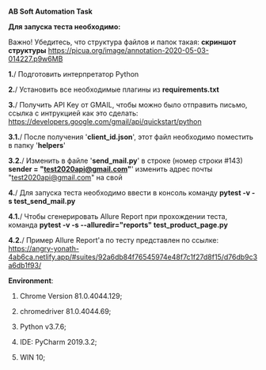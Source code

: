 **AB Soft Automation Task**

**Для запуска теста необходимо:**

Важно! Убедитесь, что структура файлов и папок такая: **скриншот структуры**  https://picua.org/image/annotation-2020-05-03-014227.p9w6MB

**1.**/ Подготовить интерпретатор Python

**2.**/ Установить все необходимые плагины из **requirements.txt**

**3.**/ Получить API Key от GMAIL, чтобы можно было отправить письмо, ссылка с интрукцией как это сделать: https://developers.google.com/gmail/api/quickstart/python

**3.1.**/ После получения '**client_id.json**', этот файл необходимо поместить в папку '**helpers**'

**3.2.**/ Изменить в файле '**send_mail.py**' в строке (номер строки #143) **sender = "test2020api@gmail.com"**' изменить адрес почты "test2020api@gmail.com" на свой 

**4.**/ Для запуска теста необходимо ввести в консоль команду **pytest -v -s test_send_mail.py**

**4.1.**/ Чтобы cгенерировать Allure Report при прохождении теста, команда **pytest -v -s --alluredir="reports" test_product_page.py**

**4.2.**/ Пример Allure Report'a по тесту представлен по ссылке: https://angry-yonath-4ab6ca.netlify.app/#suites/92a6db84f76545974e48f7c1f27d8f15/d76db9c3a6db1f93/


**Environment**: 

1. Chrome Version 81.0.4044.129;

2. chromedriver 81.0.4044.69;

3. Python v3.7.6;

4. IDE: PyCharm 2019.3.2; 

5. WIN 10;
